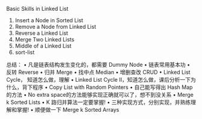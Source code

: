  
 Basic Skills in Linked List
1. Insert a Node in Sorted List
2. Remove a Node from Linked List 
3. Reverse a Linked List
4. Merge Two Linked Lists
5. Middle of a Linked List
6. sort-list 






总结：
• 凡是链表结构发生变化的，都需要 Dummy Node • 链表常用基本功
• 反转 Reverse
• 归并 Merge
• 找中点 Median • 增删查改 CRUD
• Linked List Cycle， 知道怎么做，理解
• Linked List Cycle II，知道怎么做，课后分析一下为什么，背下程序 • Copy List with Random Pointers
• 自己能写得出 Hash Map的方法
• No extra space的方法能够实现正确就可以了，想不到没关系 • Merge k Sorted Lists
• K 路归并算法一定要掌握!
• 三种实现方式，分别实现，并熟练理解和掌握! • 顺便做一下 Merge k Sorted Arrays